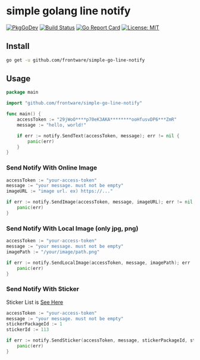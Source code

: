 # simple golang line notify

[![PkgGoDev](https://pkg.go.dev/badge/github.com/juunini/simple-go-line-notify/notify)](https://pkg.go.dev/github.com/juunini/simple-go-line-notify/notify)
[![Build Status](https://travis-ci.org/juunini/simple-go-line-notify.svg?branch=master)](https://travis-ci.org/juunini/simple-go-line-notify)
[![Go Report Card](https://goreportcard.com/badge/github.com/juunini/simple-go-line-notify)](https://goreportcard.com/report/github.com/juunini/simple-go-line-notify)
[![License: MIT](https://img.shields.io/badge/License-MIT-yellow.svg)](https://opensource.org/licenses/MIT)

## Install

```bash
go get -u github.com/frontware/simple-go-line-notify
```

## Usage

```go
package main

import "github.com/frontware/simple-go-line-notify"

func main() {
    accessToken := "29jWoO****p70eK3AKA********ooHfusvDP6***ZmR"
    message := "hello, world!"

    if err := notify.SendText(accessToken, message); err != nil {
        panic(err)
    }
}
```

### Send Notify With Online Image

```go
accessToken := "your-access-token"
message := "your message. must not be empty"
imageURL := "image url. ex) https://..."

if err := notify.SendImage(accessToken, message, imageURL); err != nil {
    panic(err)
}
```

### Send Notify With Local Image (only jpg, png)
```go
accessToken := "your-access-token"
message := "your message. must not be empty"
imagePath := "/your/image/path.png"

if err := notify.SendLocalImage(accessToken, message, imagePath); err != nil {
    panic(err)
}
```

### Send Notify With Sticker

Sticker List is [See Here](https://devdocs.line.me/files/sticker_list.pdf)

```go
accessToken := "your-access-token"
message := "your message. must not be empty"
stickerPackageId := 1
stickerId := 113

if err := notify.SendSticker(accessToken, message, stickerPackageId, stickerId); err != nil {
    panic(err)
}
```

